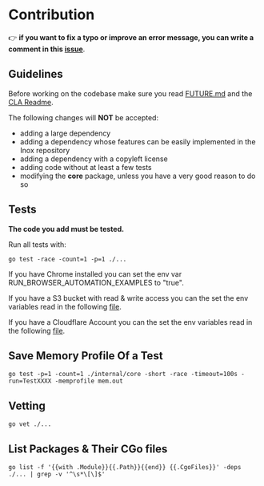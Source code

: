 # Contribution

👉 **if you want to fix a typo or improve an error message, you can write a comment in this [issue](https://github.com/inoxlang/inox/issues/4)**.

## Guidelines 

Before working on the codebase make sure you read [FUTURE.md](./FUTURE.md) and the [CLA Readme](.legal/CLA/README.md).

The following changes will **NOT** be accepted:
- adding a large dependency
- adding a dependency whose features can be easily implemented in the Inox repository
- adding a dependency with a copyleft license
- adding code without at least a few tests
- modifying the **core** package, unless you have a very good reason to do so

## Tests

**The code you add must be tested.** 

Run all tests with:
```
go test -race -count=1 -p=1 ./...
```

If you have Chrome installed you can set the env var RUN_BROWSER_AUTOMATION_EXAMPLES to "true". 

If you have a S3 bucket with read & write access you can the set the env variables read in the following [file](internal/globals/s3_ns/fs_test.go).

If you have a Cloudflare Account you can the set the env variables read in the following [file](internal/project/secrets_test.go).


## Save Memory Profile Of a Test

```
go test -p=1 -count=1 ./internal/core -short -race -timeout=100s -run=TestXXXX -memprofile mem.out
```

## Vetting

```
go vet ./...
```

## List Packages & Their CGo files
```
go list -f '{{with .Module}}{{.Path}}{{end}} {{.CgoFiles}}' -deps ./... | grep -v '^\s*\[\]$'
```
